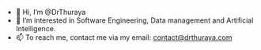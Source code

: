 - 👋 Hi, I’m @DrThuraya
- 👀 I’m interested in Software Engineering, Data management and Artificial Intelligence.
- 📫 To reach me, contact me via my email: contact@drthuraya.com

<!---
DrThuraya/DrThuraya is a ✨ special ✨ repository because its `README.md` (this file) appears on your GitHub profile.
You can click the Preview link to take a look at your changes.
--->
